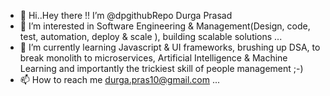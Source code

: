 - 👋 Hi..Hey there !! I’m @dpgithubRepo Durga Prasad
- 👀 I’m interested in Software Engineering & Management(Design,  code, test, automation, deploy & scale ), building scalable solutions ...
- 🌱 I’m currently learning Javascript & UI frameworks, brushing up DSA, to break monolith to microservices, Artificial Intelligence & Machine Learning and importantly the trickiest skill of people management  ;-) 
- 📫 How to reach me durga.pras10@gmail.com ...

<!---
dpgithubRepo/dpgithubRepo is a ✨ special ✨ repository because its `README.md` (this file) appears on your GitHub profile.
You can click the Preview link to take a look at your changes.
--->
